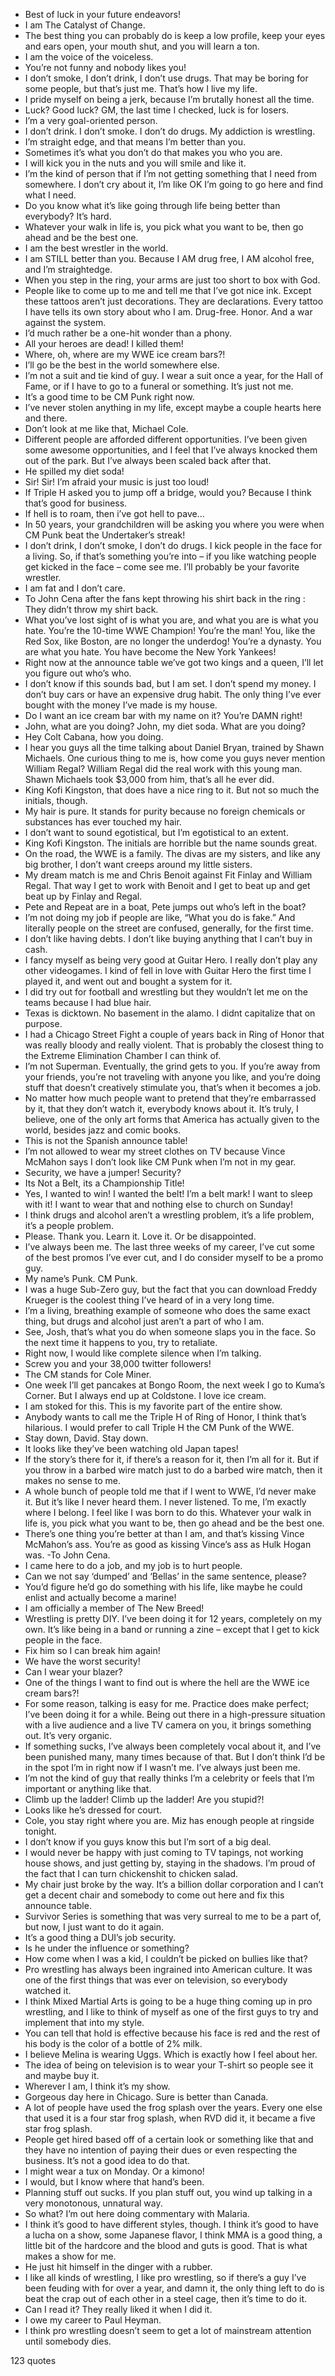  - Best of luck in your future endeavors!
 - I am The Catalyst of Change.
 - The best thing you can probably do is keep a low profile, keep your eyes and ears open, your mouth shut, and you will learn a ton.
 - I am the voice of the voiceless.
 - You’re not funny and nobody likes you!
 - I don’t smoke, I don’t drink, I don’t use drugs. That may be boring for some people, but that’s just me. That’s how I live my life.
 - I pride myself on being a jerk, because I’m brutally honest all the time.
 - Luck? Good luck? GM, the last time I checked, luck is for losers.
 - I’m a very goal-oriented person.
 - I don’t drink. I don’t smoke. I don’t do drugs. My addiction is wrestling.
 - I’m straight edge, and that means I’m better than you.
 - Sometimes it’s what you don’t do that makes you who you are.
 - I will kick you in the nuts and you will smile and like it.
 - I’m the kind of person that if I’m not getting something that I need from somewhere. I don’t cry about it, I’m like OK I’m going to go here and find what I need.
 - Do you know what it’s like going through life being better than everybody? It’s hard.
 - Whatever your walk in life is, you pick what you want to be, then go ahead and be the best one.
 - I am the best wrestler in the world.
 - I am STILL better than you. Because I AM drug free, I AM alcohol free, and I’m straightedge.
 - When you step in the ring, your arms are just too short to box with God.
 - People like to come up to me and tell me that I’ve got nice ink. Except these tattoos aren’t just decorations. They are declarations. Every tattoo I have tells its own story about who I am. Drug-free. Honor. And a war against the system.
 - I’d much rather be a one-hit wonder than a phony.
 - All your heroes are dead! I killed them!
 - Where, oh, where are my WWE ice cream bars?!
 - I’ll go be the best in the world somewhere else.
 - I’m not a suit and tie kind of guy. I wear a suit once a year, for the Hall of Fame, or if I have to go to a funeral or something. It’s just not me.
 - It’s a good time to be CM Punk right now.
 - I’ve never stolen anything in my life, except maybe a couple hearts here and there.
 - Don’t look at me like that, Michael Cole.
 - Different people are afforded different opportunities. I’ve been given some awesome opportunities, and I feel that I’ve always knocked them out of the park. But I’ve always been scaled back after that.
 - He spilled my diet soda!
 - Sir! Sir! I’m afraid your music is just too loud!
 - If Triple H asked you to jump off a bridge, would you? Because I think that’s good for business.
 - If hell is to roam, then i’ve got hell to pave...
 - In 50 years, your grandchildren will be asking you where you were when CM Punk beat the Undertaker’s streak!
 - I don’t drink, I don’t smoke, I don’t do drugs. I kick people in the face for a living. So, if that’s something you’re into – if you like watching people get kicked in the face – come see me. I’ll probably be your favorite wrestler.
 - I am fat and I don’t care.
 - To John Cena after the fans kept throwing his shirt back in the ring : They didn’t throw my shirt back.
 - What you’ve lost sight of is what you are, and what you are is what you hate. You’re the 10-time WWE Champion! You’re the man! You, like the Red Sox, like Boston, are no longer the underdog! You’re a dynasty. You are what you hate. You have become the New York Yankees!
 - Right now at the announce table we’ve got two kings and a queen, I’ll let you figure out who’s who.
 - I don’t know if this sounds bad, but I am set. I don’t spend my money. I don’t buy cars or have an expensive drug habit. The only thing I’ve ever bought with the money I’ve made is my house.
 - Do I want an ice cream bar with my name on it? You’re DAMN right!
 - John, what are you doing? John, my diet soda. What are you doing?
 - Hey Colt Cabana, how you doing.
 - I hear you guys all the time talking about Daniel Bryan, trained by Shawn Michaels. One curious thing to me is, how come you guys never mention William Regal? William Regal did the real work with this young man. Shawn Michaels took $3,000 from him, that’s all he ever did.
 - King Kofi Kingston, that does have a nice ring to it. But not so much the initials, though.
 - My hair is pure. It stands for purity because no foreign chemicals or substances has ever touched my hair.
 - I don’t want to sound egotistical, but I’m egotistical to an extent.
 - King Kofi Kingston. The initials are horrible but the name sounds great.
 - On the road, the WWE is a family. The divas are my sisters, and like any big brother, I don’t want creeps around my little sisters.
 - My dream match is me and Chris Benoit against Fit Finlay and William Regal. That way I get to work with Benoit and I get to beat up and get beat up by Finlay and Regal.
 - Pete and Repeat are in a boat, Pete jumps out who’s left in the boat?
 - I’m not doing my job if people are like, “What you do is fake.” And literally people on the street are confused, generally, for the first time.
 - I don’t like having debts. I don’t like buying anything that I can’t buy in cash.
 - I fancy myself as being very good at Guitar Hero. I really don’t play any other videogames. I kind of fell in love with Guitar Hero the first time I played it, and went out and bought a system for it.
 - I did try out for football and wrestling but they wouldn’t let me on the teams because I had blue hair.
 - Texas is dicktown. No basement in the alamo. I didnt capitalize that on purpose.
 - I had a Chicago Street Fight a couple of years back in Ring of Honor that was really bloody and really violent. That is probably the closest thing to the Extreme Elimination Chamber I can think of.
 - I’m not Superman. Eventually, the grind gets to you. If you’re away from your friends, you’re not traveling with anyone you like, and you’re doing stuff that doesn’t creatively stimulate you, that’s when it becomes a job.
 - No matter how much people want to pretend that they’re embarrassed by it, that they don’t watch it, everybody knows about it. It’s truly, I believe, one of the only art forms that America has actually given to the world, besides jazz and comic books.
 - This is not the Spanish announce table!
 - I’m not allowed to wear my street clothes on TV because Vince McMahon says I don’t look like CM Punk when I’m not in my gear.
 - Security, we have a jumper! Security?
 - Its Not a Belt, its a Championship Title!
 - Yes, I wanted to win! I wanted the belt! I’m a belt mark! I want to sleep with it! I want to wear that and nothing else to church on Sunday!
 - I think drugs and alcohol aren’t a wrestling problem, it’s a life problem, it’s a people problem.
 - Please. Thank you. Learn it. Love it. Or be disappointed.
 - I’ve always been me. The last three weeks of my career, I’ve cut some of the best promos I’ve ever cut, and I do consider myself to be a promo guy.
 - My name’s Punk. CM Punk.
 - I was a huge Sub-Zero guy, but the fact that you can download Freddy Krueger is the coolest thing I’ve heard of in a very long time.
 - I’m a living, breathing example of someone who does the same exact thing, but drugs and alcohol just aren’t a part of who I am.
 - See, Josh, that’s what you do when someone slaps you in the face. So the next time it happens to you, try to retaliate.
 - Right now, I would like complete silence when I’m talking.
 - Screw you and your 38,000 twitter followers!
 - The CM stands for Cole Miner.
 - One week I’ll get pancakes at Bongo Room, the next week I go to Kuma’s Corner. But I always end up at Coldstone. I love ice cream.
 - I am stoked for this. This is my favorite part of the entire show.
 - Anybody wants to call me the Triple H of Ring of Honor, I think that’s hilarious. I would prefer to call Triple H the CM Punk of the WWE.
 - Stay down, David. Stay down.
 - It looks like they’ve been watching old Japan tapes!
 - If the story’s there for it, if there’s a reason for it, then I’m all for it. But if you throw in a barbed wire match just to do a barbed wire match, then it makes no sense to me.
 - A whole bunch of people told me that if I went to WWE, I’d never make it. But it’s like I never heard them. I never listened. To me, I’m exactly where I belong. I feel like I was born to do this. Whatever your walk in life is, you pick what you want to be, then go ahead and be the best one.
 - There’s one thing you’re better at than I am, and that’s kissing Vince McMahon’s ass. You’re as good as kissing Vince’s ass as Hulk Hogan was. -To John Cena.
 - I came here to do a job, and my job is to hurt people.
 - Can we not say ‘dumped’ and ‘Bellas’ in the same sentence, please?
 - You’d figure he’d go do something with his life, like maybe he could enlist and actually become a marine!
 - I am officially a member of The New Breed!
 - Wrestling is pretty DIY. I’ve been doing it for 12 years, completely on my own. It’s like being in a band or running a zine – except that I get to kick people in the face.
 - Fix him so I can break him again!
 - We have the worst security!
 - Can I wear your blazer?
 - One of the things I want to find out is where the hell are the WWE ice cream bars?!
 - For some reason, talking is easy for me. Practice does make perfect; I’ve been doing it for a while. Being out there in a high-pressure situation with a live audience and a live TV camera on you, it brings something out. It’s very organic.
 - If something sucks, I’ve always been completely vocal about it, and I’ve been punished many, many times because of that. But I don’t think I’d be in the spot I’m in right now if I wasn’t me. I’ve always just been me.
 - I’m not the kind of guy that really thinks I’m a celebrity or feels that I’m important or anything like that.
 - Climb up the ladder! Climb up the ladder! Are you stupid?!
 - Looks like he’s dressed for court.
 - Cole, you stay right where you are. Miz has enough people at ringside tonight.
 - I don’t know if you guys know this but I’m sort of a big deal.
 - I would never be happy with just coming to TV tapings, not working house shows, and just getting by, staying in the shadows. I’m proud of the fact that I can turn chickenshit to chicken salad.
 - My chair just broke by the way. It’s a billion dollar corporation and I can’t get a decent chair and somebody to come out here and fix this announce table.
 - Survivor Series is something that was very surreal to me to be a part of, but now, I just want to do it again.
 - It’s a good thing a DUI’s job security.
 - Is he under the influence or something?
 - How come when I was a kid, I couldn’t be picked on bullies like that?
 - Pro wrestling has always been ingrained into American culture. It was one of the first things that was ever on television, so everybody watched it.
 - I think Mixed Martial Arts is going to be a huge thing coming up in pro wrestling, and I like to think of myself as one of the first guys to try and implement that into my style.
 - You can tell that hold is effective because his face is red and the rest of his body is the color of a bottle of 2% milk.
 - I believe Melina is wearing Uggs. Which is exactly how I feel about her.
 - The idea of being on television is to wear your T-shirt so people see it and maybe buy it.
 - Wherever I am, I think it’s my show.
 - Gorgeous day here in Chicago. Sure is better than Canada.
 - A lot of people have used the frog splash over the years. Every one else that used it is a four star frog splash, when RVD did it, it became a five star frog splash.
 - People get hired based off of a certain look or something like that and they have no intention of paying their dues or even respecting the business. It’s not a good idea to do that.
 - I might wear a tux on Monday. Or a kimono!
 - I would, but I know where that hand’s been.
 - Planning stuff out sucks. If you plan stuff out, you wind up talking in a very monotonous, unnatural way.
 - So what? I’m out here doing commentary with Malaria.
 - I think it’s good to have different styles, though. I think it’s good to have a lucha on a show, some Japanese flavor, I think MMA is a good thing, a little bit of the hardcore and the blood and guts is good. That is what makes a show for me.
 - He just hit himself in the dinger with a rubber.
 - I like all kinds of wrestling, I like pro wrestling, so if there’s a guy I’ve been feuding with for over a year, and damn it, the only thing left to do is beat the crap out of each other in a steel cage, then it’s time to do it.
 - Can I read it? They really liked it when I did it.
 - I owe my career to Paul Heyman.
 - I think pro wrestling doesn’t seem to get a lot of mainstream attention until somebody dies.

123 quotes